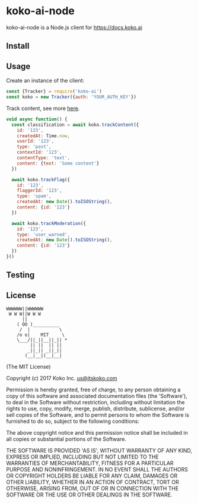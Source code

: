 koko-ai-node
============

koko-ai-node is a Node.js client for https://docs.koko.ai

## Install

## Usage

Create an instance of the client:

```js
const {Tracker} = require('koko-ai')
const koko = new Tracker({auth: 'YOUR_AUTH_KEY'})
```

Track content, see more [here](https://docs.koko.ai/#track-endpoints).

```js
void async function() {
  const classification = await koko.trackContent({
    id: '123',
    createdAt: Time.now,
    userId: '123',
    type: 'post',
    contextId: '123',
    contentType: 'text',
    content: {text: 'Some content'}
  })

  await koko.trackFlag({
    id: '123',
    flaggerId: '123',
    type: 'spam',
    createdAt: new Date().toISOString(),
    content: {id: '123'}
  })

  await koko.trackModeration({
    id: '123',
    type: 'user_warned',
    createdAt: new Date().toISOString(),
    content: {id: '123'}
  })
}()
```

## Testing

## License

```
WWWWWW||WWWWWW
 W W W||W W W
      ||
    ( OO )__________
     /  |           \
    /o o|    MIT     \
    \___/||_||__||_|| *
         || ||  || ||
        _||_|| _||_||
       (__|__|(__|__|
```

(The MIT License)

Copyright (c) 2017 Koko Inc. <us@itskoko.com>

Permission is hereby granted, free of charge, to any person obtaining a copy of this software and associated documentation files (the 'Software'), to deal in the Software without restriction, including without limitation the rights to use, copy, modify, merge, publish, distribute, sublicense, and/or sell copies of the Software, and to permit persons to whom the Software is furnished to do so, subject to the following conditions:

The above copyright notice and this permission notice shall be included in all copies or substantial portions of the Software.

THE SOFTWARE IS PROVIDED 'AS IS', WITHOUT WARRANTY OF ANY KIND, EXPRESS OR IMPLIED, INCLUDING BUT NOT LIMITED TO THE WARRANTIES OF MERCHANTABILITY, FITNESS FOR A PARTICULAR PURPOSE AND NONINFRINGEMENT. IN NO EVENT SHALL THE AUTHORS OR COPYRIGHT HOLDERS BE LIABLE FOR ANY CLAIM, DAMAGES OR OTHER LIABILITY, WHETHER IN AN ACTION OF CONTRACT, TORT OR OTHERWISE, ARISING FROM, OUT OF OR IN CONNECTION WITH THE SOFTWARE OR THE USE OR OTHER DEALINGS IN THE SOFTWARE.
